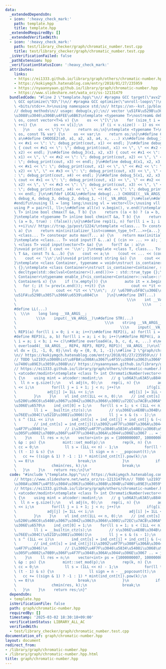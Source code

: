 ```yaml
---
data:
  _extendedDependsOn:
  - icon: ':heavy_check_mark:'
    path: template.hpp
    title: template.hpp
  _extendedRequiredBy: []
  _extendedVerifiedWith:
  - icon: ':heavy_check_mark:'
    path: test/library_checker/graph/chromatic_number.test.cpp
    title: test/library_checker/graph/chromatic_number.test.cpp
  _isVerificationFailed: false
  _pathExtension: hpp
  _verificationStatusIcon: ':heavy_check_mark:'
  attributes:
    links:
    - https://ei1333.github.io/library/graph/others/chromatic-number.hpp
    - https://kokiymgch.hatenablog.com/entry/2018/01/27/235959
    - https://nyaannyaan.github.io/library/graph/chromatic-number.hpp
    - https://www.slideshare.net/wata_orz/ss-12131479
  bundledCode: "#line 2 \"template.hpp\"\n// #pragma GCC target(\"avx2\")\n// #pragma\
    \ GCC optimize(\"O3\")\n// #pragma GCC optimize(\"unroll-loops\")\n\n#include\
    \ <bits/stdc++.h>\nusing namespace std;\n// https://xn--kst.jp/blog/2019/08/29/cpp-comp/\n\
    // debug methods\n// usage: debug(x,y);\n// vector \u51FA\u529B\u3067\u304D\u308B\
    \u3088\u3046\u306B\u4FEE\u6B63\ntemplate <typename T>\nostream& debug_print(ostream&\
    \ os, const vector<T>& v) {\n    os << \"[\";\n    for (size_t i = 0; i < v.size();\
    \ ++i) {\n        os << v[i];\n        if (i < v.size() - 1) os << \", \";\n \
    \   }\n    os << \"]\";\n    return os;\n}\ntemplate <typename T>\nostream& debug_print(ostream&\
    \ os, const T& var) {\n    os << var;\n    return os;\n}\n#define CHOOSE(a) CHOOSE2\
    \ a\n#define CHOOSE2(a0, a1, a2, a3, a4, x, ...) x\n#define debug_1(x1) { cout\
    \ << #x1 << \": \"; debug_print(cout, x1) << endl; }\n#define debug_2(x1, x2)\
    \ { cout << #x1 << \": \"; debug_print(cout, x1) << \", \" << #x2 << \": \"; debug_print(cout,\
    \ x2) << endl; }\n#define debug_3(x1, x2, x3) { cout << #x1 << \": \"; debug_print(cout,\
    \ x1) << \", \" << #x2 << \": \"; debug_print(cout, x2) << \", \" << #x3 << \"\
    : \"; debug_print(cout, x3) << endl; }\n#define debug_4(x1, x2, x3, x4) { cout\
    \ << #x1 << \": \"; debug_print(cout, x1) << \", \" << #x2 << \": \"; debug_print(cout,\
    \ x2) << \", \" << #x3 << \": \"; debug_print(cout, x3) << \", \" << #x4 << \"\
    : \"; debug_print(cout, x4) << endl; }\n#define debug_5(x1, x2, x3, x4, x5) {\
    \ cout << #x1 << \": \"; debug_print(cout, x1) << \", \" << #x2 << \": \"; debug_print(cout,\
    \ x2) << \", \" << #x3 << \": \"; debug_print(cout, x3) << \", \" << #x4 << \"\
    : \"; debug_print(cout, x4) << \", \" << #x5 << \": \"; debug_print(cout, x5)\
    \ << endl; }\n\n#ifdef LOCAL\n#define debug(...) CHOOSE((__VA_ARGS__, debug_5,\
    \ debug_4, debug_3, debug_2, debug_1, ~))(__VA_ARGS__)\n#else\n#define debug(...)\n\
    #endif\n\nusing ll = long long;\nusing vl = vector<ll>;\nusing vll = vector<vl>;\n\
    using P = pair<ll, ll>;\n#define all(v) v.begin(), v.end()\ntemplate <typename\
    \ T> inline bool chmax(T &a, T b) {\n    return ((a < b) ? (a = b, true) : (false));\n\
    }\ntemplate <typename T> inline bool chmin(T &a, T b) {\n    return ((a > b) ?\
    \ (a = b, true) : (false));\n}\n#define rep1(i, n) for(ll i = 1; i <= ((ll)n);\
    \ ++i)\n// https://trap.jp/post/1224/\ntemplate <class... T> constexpr auto min(T...\
    \ a) {\n    return min(initializer_list<common_type_t<T...>>{a...});\n}\ntemplate\
    \ <class... T> constexpr auto max(T... a) {\n    return max(initializer_list<common_type_t<T...>>{a...});\n\
    }\ntemplate <class... T> void input(T &...a) { (cin >> ... >> a); }\ntemplate\
    \ <class T> void input(vector<T> &a) {\n    for(T &x : a)\n        cin >> x;\n\
    }\nvoid print() { cout << '\\n'; }\ntemplate <class T, class... Ts> void print(const\
    \ T &a, const Ts &...b) {\n    cout << a;\n    (cout << ... << (cout << ' ', b));\n\
    \    cout << '\\n';\n}\nvoid print(const string &s) {\n    cout << s << '\\n';\n\
    }\ntemplate <class Container, typename = void>\nstruct is_container : std::false_type\
    \ {};\ntemplate <class Container>\nstruct is_container<Container, std::void_t<decltype(std::declval<Container>().begin()),\
    \ decltype(std::declval<Container>().end())>> : std::true_type {};\ntemplate <class\
    \ Container>\ntypename enable_if<is_container<Container>::value>::type print(const\
    \ Container& x) {\n    if (!x.empty()) {\n        auto it = x.begin();\n     \
    \   for (; it != prev(x.end()); ++it) {\n            cout << *it << \" \";\n \
    \       }\n        cout << *it << \"\\n\";  // \u6700\u5F8C\u306E\u8981\u7D20\u3092\
    \u51FA\u529B\u3057\u3066\u6539\u884C\n    }\n}\n#define INT(...)             \
    \                                                  \\\n    int __VA_ARGS__;  \
    \                                                         \\\n    input(__VA_ARGS__)\n\
    #define LL(...)                                                              \
    \  \\\n    long long __VA_ARGS__;                                            \
    \         \\\n    input(__VA_ARGS__)\n#define STR(...)                       \
    \                                        \\\n    string __VA_ARGS__;         \
    \                                               \\\n    input(__VA_ARGS__)\n#define\
    \ REP1(a) for(ll i = 0; i < a; i++)\n#define REP2(i, a) for(ll i = 0; i < a; i++)\n\
    #define REP3(i, a, b) for(ll i = a; i < b; i++)\n#define REP4(i, a, b, c) for(ll\
    \ i = a; i < b; i += c)\n#define overload4(a, b, c, d, e, ...) e\n#define rep(...)\
    \ overload4(__VA_ARGS__, REP4, REP3, REP2, REP1)(__VA_ARGS__)\n\nll inf = 3e18;\n\
    vl dx = {1, -1, 0, 0};\nvl dy = {0, 0, 1, -1};\n#line 2 \"graph/chromatic-number.hpp\"\
    \n// https://kokiymgch.hatenablog.com/entry/2018/01/27/235959\n// https://www.slideshare.net/wata_orz/ss-12131479\n\
    // TODO \u2193\u3000hist\u8FBA\u308A\u3067\u4F55\u3084\u3063\u3066\u308B\u304B\
    \u7406\u89E3\u3059\u308B\n// https://nyaannyaan.github.io/library/graph/chromatic-number.hpp\n\
    // https://ei1333.github.io/library/graph/others/chromatic-number.hpp\n#include\
    \ <atcoder/modint>\ntemplate <class T> int ChromaticNumber(vector<vector<T>> &g)\
    \ {\n    using mint = atcoder::modint;\n    // g \u96A3\u63A5\u884C\u5217\n  \
    \  ll n = g.size();\n    vl adj(n, 0);\n    rep(i, n) {\n        adj[i] |= 1LL\
    \ << i;\n        for(ll j = i + 1; j < n; j++)\n            if(g[i][j]) {\n  \
    \              adj[j] |= 1LL << i;\n                adj[i] |= 1LL << j;\n    \
    \        }\n    }\n    vl ind_cnt(1LL << n, 0);\n    // ind_cnt[s] = s\u306E\u90E8\
    \u5206\u96C6\u5408\u3067\u3042\u3063\u3066\u3001\u72EC\u7ACB\u306A\u3082\u306E\
    \u306E\u6570\n    ind_cnt[0] = 1;\n    for(ll s = 1; s < (1LL << n); s++) {\n\
    \        ll i = __builtin_ctz(s);\n        // s\u306E\u4E0B\u304B\u3089i\u6841\
    \u76EE\u304C(\u521D\u3081\u3066)1\n        ll j = s & (s - 1);\n        // j =\
    \ s ^ (1LL << i)\n        ind_cnt[s] = ind_cnt[j] + ind_cnt[j & (~adj[i])];\n\
    \        // ind_cnt[s] = ind_cnt[j](i\u3092\u4F7F\u308F\u306A\u3044) + ind_cnt[..](i\u3092\
    \u4F7F\u3046)\n        // i\u3092\u4F7F\u3046\u5834\u5408i\u3068\u96A3\u63A5\u3057\
    \u305F\u9802\u70B9\u306F\u4F7F\u3048\u306A\u3044\u306E\u3067 .. = j & (~adj[i])\n\
    \    }\n    ll res = n;\n    vector<int> ps = {1000000007, 1000000009};\n    for(auto\
    \ &p : ps) {\n        mint::set_mod(p);\n        rep(k, n) {\n            mint\
    \ cc = 0;\n            ll s = (1LL << n) - 1;\n            for(ll t = s;; t =\
    \ (t - 1) & s) {\n                ll sign = n - __popcount(t);\n             \
    \   cc += ((sign & 1) ? -1 : 1) * mint(ind_cnt[t]).pow(k);\n                if(t\
    \ == 0)\n                    break;\n            }\n            if(cc.val()) {\n\
    \                chmin(res, k);\n                break;\n            }\n     \
    \   }\n    }\n    return res;\n}\n"
  code: "#include \"template.hpp\"\n// https://kokiymgch.hatenablog.com/entry/2018/01/27/235959\n\
    // https://www.slideshare.net/wata_orz/ss-12131479\n// TODO \u2193\u3000hist\u8FBA\
    \u308A\u3067\u4F55\u3084\u3063\u3066\u308B\u304B\u7406\u89E3\u3059\u308B\n// https://nyaannyaan.github.io/library/graph/chromatic-number.hpp\n\
    // https://ei1333.github.io/library/graph/others/chromatic-number.hpp\n#include\
    \ <atcoder/modint>\ntemplate <class T> int ChromaticNumber(vector<vector<T>> &g)\
    \ {\n    using mint = atcoder::modint;\n    // g \u96A3\u63A5\u884C\u5217\n  \
    \  ll n = g.size();\n    vl adj(n, 0);\n    rep(i, n) {\n        adj[i] |= 1LL\
    \ << i;\n        for(ll j = i + 1; j < n; j++)\n            if(g[i][j]) {\n  \
    \              adj[j] |= 1LL << i;\n                adj[i] |= 1LL << j;\n    \
    \        }\n    }\n    vl ind_cnt(1LL << n, 0);\n    // ind_cnt[s] = s\u306E\u90E8\
    \u5206\u96C6\u5408\u3067\u3042\u3063\u3066\u3001\u72EC\u7ACB\u306A\u3082\u306E\
    \u306E\u6570\n    ind_cnt[0] = 1;\n    for(ll s = 1; s < (1LL << n); s++) {\n\
    \        ll i = __builtin_ctz(s);\n        // s\u306E\u4E0B\u304B\u3089i\u6841\
    \u76EE\u304C(\u521D\u3081\u3066)1\n        ll j = s & (s - 1);\n        // j =\
    \ s ^ (1LL << i)\n        ind_cnt[s] = ind_cnt[j] + ind_cnt[j & (~adj[i])];\n\
    \        // ind_cnt[s] = ind_cnt[j](i\u3092\u4F7F\u308F\u306A\u3044) + ind_cnt[..](i\u3092\
    \u4F7F\u3046)\n        // i\u3092\u4F7F\u3046\u5834\u5408i\u3068\u96A3\u63A5\u3057\
    \u305F\u9802\u70B9\u306F\u4F7F\u3048\u306A\u3044\u306E\u3067 .. = j & (~adj[i])\n\
    \    }\n    ll res = n;\n    vector<int> ps = {1000000007, 1000000009};\n    for(auto\
    \ &p : ps) {\n        mint::set_mod(p);\n        rep(k, n) {\n            mint\
    \ cc = 0;\n            ll s = (1LL << n) - 1;\n            for(ll t = s;; t =\
    \ (t - 1) & s) {\n                ll sign = n - __popcount(t);\n             \
    \   cc += ((sign & 1) ? -1 : 1) * mint(ind_cnt[t]).pow(k);\n                if(t\
    \ == 0)\n                    break;\n            }\n            if(cc.val()) {\n\
    \                chmin(res, k);\n                break;\n            }\n     \
    \   }\n    }\n    return res;\n}"
  dependsOn:
  - template.hpp
  isVerificationFile: false
  path: graph/chromatic-number.hpp
  requiredBy: []
  timestamp: '2025-03-02 18:30:18+09:00'
  verificationStatus: LIBRARY_ALL_AC
  verifiedWith:
  - test/library_checker/graph/chromatic_number.test.cpp
documentation_of: graph/chromatic-number.hpp
layout: document
redirect_from:
- /library/graph/chromatic-number.hpp
- /library/graph/chromatic-number.hpp.html
title: graph/chromatic-number.hpp
---
```

